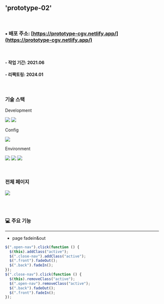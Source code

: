 ## 'prototype-02'

<br>

### • 배포 주소: [https://prototype-cgv.netlify.app/](https://prototype-cgv.netlify.app/)

<br>

#### - 작업 기간: 2021.06

#### - 리팩토링: 2024.01

<br>

### 기술 스택

Development

<p>
<img src="https://img.shields.io/badge/HTML5-E34F26?style=flat&logo=HTML5&logoColor=white" />
<img src="https://img.shields.io/badge/CSS3-1572B6?style=flat&logo=CSS3&logoColor=white" />
</p>

Config

<p>
<img src="https://img.shields.io/badge/npm-CB3837?style=flat&logo=npm&logoColor=white"/></a>
</p>

Environment

<p>
<img src="https://img.shields.io/badge/Visual Studio Code-007ACC?style=flat&logo=Visual Studio Code&logoColor=white"/></a>
<img src="https://img.shields.io/badge/Git-F05032?style=flat&logo=Git&logoColor=white"/></a>
<img src="https://img.shields.io/badge/GitHub-181717?style=flat&logo=GitHub&logoColor=white"/></a>
</p>
<br>

### 전체 페이지

<img src="https://github.com/azure0929/prototype-02/assets/128226527/9a75d8e8-3c34-43f8-9d38-5214d8227edb" />

<br><br>

### 💻 주요 기능

---

- page fadein&out

```javascript
$(".open-nav").click(function () {
  $(this).addClass("active");
  $(".close-nav").addClass("active");
  $(".front").fadeOut();
  $(".back").fadeIn();
});
$(".close-nav").click(function () {
  $(this).removeClass("active");
  $(".open-nav").removeClass("active");
  $(".back").fadeOut();
  $(".front").fadeIn();
});
```
